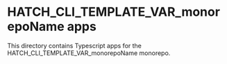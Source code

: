 # HATCH_CLI_TEMPLATE_VAR_monorepoName apps
This directory contains Typescript apps for the HATCH_CLI_TEMPLATE_VAR_monorepoName monorepo.